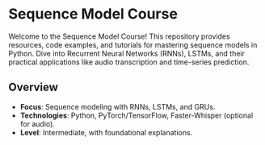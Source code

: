 # Sequence Model Course

Welcome to the Sequence Model Course! This repository provides resources, code examples, and tutorials for mastering sequence models in Python. Dive into Recurrent Neural Networks (RNNs), LSTMs, and their practical applications like audio transcription and time-series prediction.

## Overview
- **Focus**: Sequence modeling with RNNs, LSTMs, and GRUs.
- **Technologies**: Python, PyTorch/TensorFlow, Faster-Whisper (optional for audio).
- **Level**: Intermediate, with foundational explanations.
